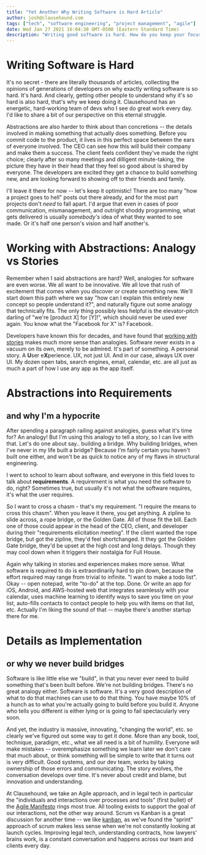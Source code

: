 ```yaml
---
title: "Yet Another Why Writing Software is Hard Article"
author: josh@clausehound.com
tags: ["tech", "software engineering", "project management", "agile"]
date: Wed Jan 27 2021 16:04:38 GMT-0500 (Eastern Standard Time)
description: "Writing good software is hard. How do you keep your focus on what matters, and keep everyone speaking the same language?"
---
```


# Writing Software is Hard

It's no secret - there are literally thousands of articles, collecting the opinions of generations of developers on why exactly writing software is so hard. It's hard. And clearly, getting other people to understand why it's so hard is also hard, that's why we keep doing it. Clausehound has an energetic, hard-working team of devs who I see do great work every day. I'd like to share a bit of our perspective on this eternal struggle.

Abstractions are also harder to think about than concretions -- the details involved in making something that actually does something. Before you commit code to the product, it lives in this perfect space between the ears of everyone involved. The CEO can see how this will build their company and make them a success. The client feels confident they've made the right choice; clearly after so many meetings and dilligent minute-taking, the picture they have in their head that they feel so good about is shared by everyone. The developers are excited they get a chance to build something new, and are looking forward to showing off to their friends and family.

I'll leave it there for now -- let's keep it optimistic! There are too many "how a project goes to hell" posts out there already, and for the most part projects don't _need_ to fall apart. I'd argue that even in cases of poor communication, mismanagement, and outright shoddy programming, what gets delivered is usually _somebody's_ idea of what they wanted to see made. Or it's half one person's vision and half another's.

# Working with Abstractions: Analogy vs Stories

Remember when I said abstractions are hard? Well, analogies for software are even worse. We all want to be innovative. We all love that rush of excitement that comes when you discover or create something new. We'll start down this path where we say "how can I explain this entirely new concept so people understand it?", and naturally figure out some analogy that technically fits. The only thing possibly less helpful is the elevator-pitch darling of "we're [product X] for [Y]!", which should never be used ever again. You know what the "Facebook for X" is? Facebook.

Developers have known this for decades, and have found that [working with stories](https://www.atlassian.com/agile/project-management/user-stories) makes much more sense than analogies. Software never exists in a vacuum on its own, merely to be admired. It's part of something. A personal story. A **U**ser e**X**perience. UX, not just UI. And in our case, always UX over UI. My dozen open tabs, search engines, email, calendar, etc. are all just as much a part of how I use any app as the app itself.

# Abstractions into Requirements
## and why I'm a hypocrite

After spending a paragraph railing against analogies, guess what it's time for? An analogy! But I'm using this analogy to tell a story, so I can live with that. Let's do one about say.. building a bridge. Why building bridges, when I've never in my life built a bridge? Because I'm fairly certain you haven't built one either, and won't be as quick to notice any of my flaws in structural engineering.

I went to school to learn about software, and everyone in this field loves to talk about **requirements**. A requirement is what you need the software to do, right? Sometimes true, but usually it's not what the software requires, it's what the user requires.



So I want to cross a chasm - that's my requirement. "I require the means to cross this chasm". When you leave it there, you get anything. A zipline to slide across, a rope bridge, or the Golden Gate. All of those fit the bill. Each one of those could appear in the head of the CEO, client, and developer during their "requirements elicitation meeting". If the client wanted the rope bridge, but got the zipline, they'd feel shortchanged. It they got the Golden Gate bridge, they'd be upset at the high cost and long delays. Though they may cool down when it triggers their nostalgia for Full House.

Again why talking in stories and experiences makes more sense. What software is required to do is extraordinarily hard to pin down, because the effort required may range from trivial to infinite. "I want to make a todo list". Okay -- open notepad, write "to-do" at the top. Done. Or write an app for iOS, Android, and AWS-hosted web that integrates seamlessly with your calendar, uses machine learning to identify ways to save you time on your list, auto-fills contacts to contact people to help you with items on that list, etc. Actually I'm liking the sound of that -- maybe there's another startup there for me.

# Details as Implementation
## or why we never build bridges

Software is like little else we "build", in that you never ever need to build something that's been built before. We're not building bridges. There's no great analogy either. Software is software. It's a very good description of what to do that machines can use to do that thing. You have maybe 10% of a hunch as to what you're actually going to build before you build it. Anyone who tells you different is either lying or is going to fail spectacularly very soon.

And yet, the industry is massive, innovating, "changing the world", etc. so clearly we've figured out some way to get it done. More than any book, tool, technique, paradigm, etc., what we all need is a bit of humility. Everyone will make mistakes -- overemphasize something we learn later we don't care that much about, or think something will be simple to write that it turns out is very difficult. Good systems, and our dev team, works by taking ownership of those errors and communicating. The story evolves, the conversation develops over time. It's never about credit and blame, but innovation and understanding.

At Clausehound, we take an Agile approach, and in legal tech in particular the "individuals and interactions over processes and tools" (first bullet) of the [Agile Manifesto](https://agilemanifesto.org/) rings most true. All tooling exists to support the goal of our interactions, not the other way around. Scrum vs Kanban is a great discussion for another time -- we like [kanban](https://blog.trello.com/kanban-data-nave), as we've found the "sprint" approach of scrum makes less sense when we're not constantly looking at launch cycles. Improving legal tech, understanding contracts, how lawyers' brains work, is a constant conversation and happens across our team and clients every day.
